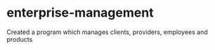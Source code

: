 # enterprise-management
Created a program which manages clients, providers, employees and products 
